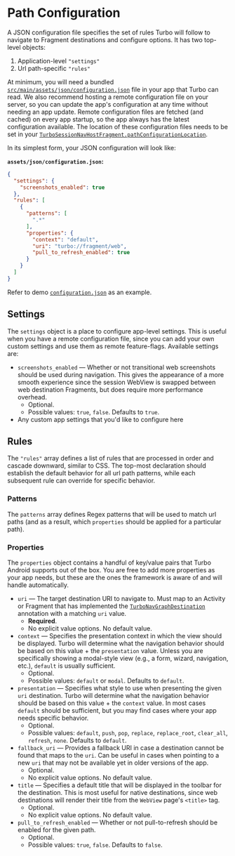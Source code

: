 # Path Configuration
A JSON configuration file specifies the set of rules Turbo will follow to navigate to Fragment destinations and configure options. It has two top-level objects: 

1. Application-level `"settings"`
1. Url path-specific `"rules"`

At minimum, you will need a bundled [`src/main/assets/json/configuration.json`](../demo/src/main/assets/json/configuration.json) file in your app that Turbo can read. We also recommend hosting a remote configuration file on your server, so you can update the app's configuration at any time without needing an app update. Remote configuration files are fetched (and cached) on every app startup, so the app always has the latest configuration available. The location of these configuration files needs to be set in your [`TurboSessionNavHostFragment.pathConfigurationLocation`](QUICK-START.md/#create-a-navhostfragment). 

In its simplest form, your JSON configuration will look like:

**`assets/json/configuration.json`:**
```json
{
  "settings": {
    "screenshots_enabled": true
  },
  "rules": [
    {
      "patterns": [
        ".*"
      ],
      "properties": {
        "context": "default",
        "uri": "turbo://fragment/web",
        "pull_to_refresh_enabled": true
      }
    }
  ]
}
```

Refer to demo [`configuration.json`](../demo/src/main/assets/json/configuration.json) as an example.

## Settings
The `settings` object is a place to configure app-level settings. This is useful when you have a remote configuration file, since you can add your own custom settings and use them as remote feature-flags. Available settings are:
* `screenshots_enabled` — Whether or not transitional web screenshots should be used during navigation. This gives the appearance of a more smooth experience since the session WebView is swapped between web destination Fragments, but does require more performance overhead. 
	* Optional.
	* Possible values: `true`, `false`. Defaults to `true`.
* Any custom app settings that you'd like to configure here

## Rules
The `"rules"` array defines a list of rules that are processed in order and cascade downward, similar to CSS. The top-most declaration should establish the default behavior for all url path patterns, while each subsequent rule can override for specific behavior.

### Patterns

The `patterns` array defines Regex patterns that will be used to match url paths (and as a result, which `properties` should be applied for a particular path).

### Properties

The `properties` object contains a handful of key/value pairs that Turbo Android supports out of the box. You are free to add more properties as your app needs, but these are the ones the framework is aware of and will handle automatically.

* `uri` — The target destination URI to navigate to. Must map to an Activity or Fragment that has implemented the [`TurboNavGraphDestination`](../turbo/src/main/kotlin/dev/hotwire/turbo/nav/TurboNavGraphDestination.kt) annotation with a matching `uri` value.
	* **Required**. 
	* No explicit value options. No default value.
* `context` — Specifies the presentation context in which the view should be displayed. Turbo will determine what the navigation behavior should be based on this value + the `presentation` value. Unless you are specifically showing a modal-style view (e.g., a form, wizard, navigation, etc.), `default` is usually sufficient. 
	* Optional. 
	* Possible values: `default` or `modal`. Defaults to `default`. 
* `presentation` — Specifies what style to use when presenting the given `uri` destination. Turbo will determine what the navigation behavior should be based on this value + the `context` value. In most cases `default` should be sufficient, but you may find cases where your app needs specific behavior. 
	* Optional. 
	* Possible values: `default`, `push`, `pop`, `replace`, `replace_root`, `clear_all`, `refresh`, `none`. Defaults to `default`.
* `fallback_uri` — Provides a fallback URI in case a destination cannot be found that maps to the `uri`. Can be useful in cases when pointing to a new `uri` that may not be available yet in older versions of the app.
	* Optional.
	* No explicit value options. No default value.
* `title` —  Specifies a default title that will be displayed in the toolbar for the destination. This is most useful for native destinations, since web destinations will render their title from the `WebView` page's `<title>` tag.
    * Optional.
    * No explicit value options. No default value.
* `pull_to_refresh_enabled` — Whether or not pull-to-refresh should be enabled for the given path.
	* Optional.
	* Possible values: `true`, `false`. Defaults to `false`.
  